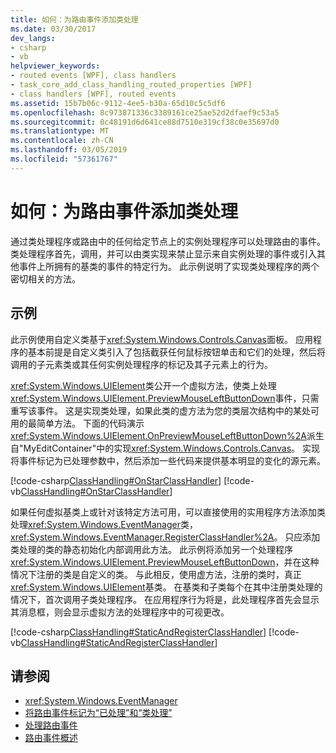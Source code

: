 ```yaml
---
title: 如何：为路由事件添加类处理
ms.date: 03/30/2017
dev_langs:
- csharp
- vb
helpviewer_keywords:
- routed events [WPF], class handlers
- task_core_add_class_handling_routed_properties [WPF]
- class handlers [WPF], routed events
ms.assetid: 15b7b06c-9112-4ee5-b30a-65d10c5c5df6
ms.openlocfilehash: 8c973871336c3389161ce25ae52d2dfaef9c53a5
ms.sourcegitcommit: 0c48191d6d641ce88d7510e319cf38c0e35697d0
ms.translationtype: MT
ms.contentlocale: zh-CN
ms.lasthandoff: 03/05/2019
ms.locfileid: "57361767"
---
```

# <a name="how-to-add-class-handling-for-a-routed-event"></a>如何：为路由事件添加类处理
通过类处理程序或路由中的任何给定节点上的实例处理程序可以处理路由的事件。 类处理程序首先，调用，并可以由类实现来禁止显示来自实例处理的事件或引入其他事件上所拥有的基类的事件的特定行为。 此示例说明了实现类处理程序的两个密切相关的方法。  
  
## <a name="example"></a>示例  
 此示例使用自定义类基于<xref:System.Windows.Controls.Canvas>面板。 应用程序的基本前提是自定义类引入了包括截获任何鼠标按钮单击和它们的处理，然后将调用的子元素类或其任何实例处理程序的标记及其子元素上的行为。  
  
 <xref:System.Windows.UIElement>类公开一个虚拟方法，使类上处理<xref:System.Windows.UIElement.PreviewMouseLeftButtonDown>事件，只需重写该事件。 这是实现类处理，如果此类的虚方法为您的类层次结构中的某处可用的最简单方法。 下面的代码演示<xref:System.Windows.UIElement.OnPreviewMouseLeftButtonDown%2A>派生自"MyEditContainer"中的实现<xref:System.Windows.Controls.Canvas>。 实现将事件标记为已处理参数中，然后添加一些代码来提供基本明显的变化的源元素。  
  
 [!code-csharp[ClassHandling#OnStarClassHandler](~/samples/snippets/csharp/VS_Snippets_Wpf/ClassHandling/CSharp/SDKSampleLibrary/class1.cs#onstarclasshandler)]
 [!code-vb[ClassHandling#OnStarClassHandler](~/samples/snippets/visualbasic/VS_Snippets_Wpf/ClassHandling/visualbasic/sdksamplelibrary/class1.vb#onstarclasshandler)]  
  
 如果任何虚拟基类上或针对该特定方法可用，可以直接使用的实用程序方法添加类处理<xref:System.Windows.EventManager>类， <xref:System.Windows.EventManager.RegisterClassHandler%2A>。 只应添加类处理的类的静态初始化内部调用此方法。 此示例将添加另一个处理程序<xref:System.Windows.UIElement.PreviewMouseLeftButtonDown>，并在这种情况下注册的类是自定义的类。 与此相反，使用虚方法，注册的类时，真正<xref:System.Windows.UIElement>基类。 在基类和子类每个在其中注册类处理的情况下，首次调用子类处理程序。 在应用程序行为将是，此处理程序首先会显示其消息框，则会显示虚拟方法的处理程序中的可视更改。  
  
 [!code-csharp[ClassHandling#StaticAndRegisterClassHandler](~/samples/snippets/csharp/VS_Snippets_Wpf/ClassHandling/CSharp/SDKSampleLibrary/class1.cs#staticandregisterclasshandler)]
 [!code-vb[ClassHandling#StaticAndRegisterClassHandler](~/samples/snippets/visualbasic/VS_Snippets_Wpf/ClassHandling/visualbasic/sdksamplelibrary/class1.vb#staticandregisterclasshandler)]  
  
## <a name="see-also"></a>请参阅
- <xref:System.Windows.EventManager>
- [将路由事件标记为“已处理”和“类处理”](marking-routed-events-as-handled-and-class-handling.md)
- [处理路由事件](how-to-handle-a-routed-event.md)
- [路由事件概述](routed-events-overview.md)
